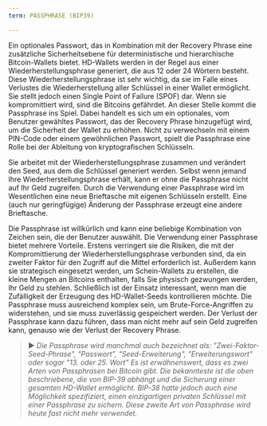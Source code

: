 ```yaml
---
term: PASSPHRASE (BIP39)

---
```

Ein optionales Passwort, das in Kombination mit der Recovery Phrase eine zusätzliche Sicherheitsebene für deterministische und hierarchische Bitcoin-Wallets bietet. HD-Wallets werden in der Regel aus einer Wiederherstellungsphrase generiert, die aus 12 oder 24 Wörtern besteht. Diese Wiederherstellungsphrase ist sehr wichtig, da sie im Falle eines Verlustes die Wiederherstellung aller Schlüssel in einer Wallet ermöglicht. Sie stellt jedoch einen Single Point of Failure (SPOF) dar. Wenn sie kompromittiert wird, sind die Bitcoins gefährdet. An dieser Stelle kommt die Passphrase ins Spiel. Dabei handelt es sich um ein optionales, vom Benutzer gewähltes Passwort, das der Recovery Phrase hinzugefügt wird, um die Sicherheit der Wallet zu erhöhen. Nicht zu verwechseln mit einem PIN-Code oder einem gewöhnlichen Passwort, spielt die Passphrase eine Rolle bei der Ableitung von kryptografischen Schlüsseln.

Sie arbeitet mit der Wiederherstellungsphrase zusammen und verändert den Seed, aus dem die Schlüssel generiert werden. Selbst wenn jemand Ihre Wiederherstellungsphrase erhält, kann er ohne die Passphrase nicht auf Ihr Geld zugreifen. Durch die Verwendung einer Passphrase wird im Wesentlichen eine neue Brieftasche mit eigenen Schlüsseln erstellt. Eine (auch nur geringfügige) Änderung der Passphrase erzeugt eine andere Brieftasche.

Die Passphrase ist willkürlich und kann eine beliebige Kombination von Zeichen sein, die der Benutzer auswählt. Die Verwendung einer Passphrase bietet mehrere Vorteile. Erstens verringert sie die Risiken, die mit der Kompromittierung der Wiederherstellungsphrase verbunden sind, da ein zweiter Faktor für den Zugriff auf die Mittel erforderlich ist. Außerdem kann sie strategisch eingesetzt werden, um Schein-Wallets zu erstellen, die kleine Mengen an Bitcoins enthalten, falls Sie physisch gezwungen werden, Ihr Geld zu stehlen. Schließlich ist der Einsatz interessant, wenn man die Zufälligkeit der Erzeugung des HD-Wallet-Seeds kontrollieren möchte. Die Passphrase muss ausreichend komplex sein, um Brute-Force-Angriffen zu widerstehen, und sie muss zuverlässig gespeichert werden. Der Verlust der Passphrase kann dazu führen, dass man nicht mehr auf sein Geld zugreifen kann, genauso wie der Verlust der Recovery Phrase.

> ► *Die Passphrase wird manchmal auch bezeichnet als: "Zwei-Faktor-Seed-Phrase", "Passwort", "Seed-Erweiterung", "Erweiterungswort" oder sogar "13. oder 25. Wort" Es ist erwähnenswert, dass es zwei Arten von Passphrasen bei Bitcoin gibt. Die bekannteste ist die oben beschriebene, die von BIP-39 abhängt und die Sicherung einer gesamten HD-Wallet ermöglicht. BIP-38 hatte jedoch auch eine Möglichkeit spezifiziert, einen einzigartigen privaten Schlüssel mit einer Passphrase zu sichern. Diese zweite Art von Passphrase wird heute fast nicht mehr verwendet.*